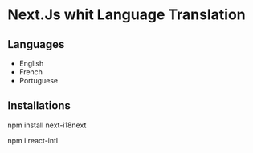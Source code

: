 # Next.Js whit Language Translation

## Languages
  - English
  - French
  - Portuguese

## Installations

npm install next-i18next

npm i react-intl
